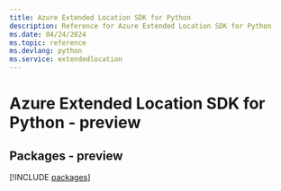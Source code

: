 ```yaml
---
title: Azure Extended Location SDK for Python
description: Reference for Azure Extended Location SDK for Python
ms.date: 04/24/2024
ms.topic: reference
ms.devlang: python
ms.service: extendedlocation
---
```

# Azure Extended Location SDK for Python - preview
## Packages - preview
[!INCLUDE [packages](extended-location-index.md)]